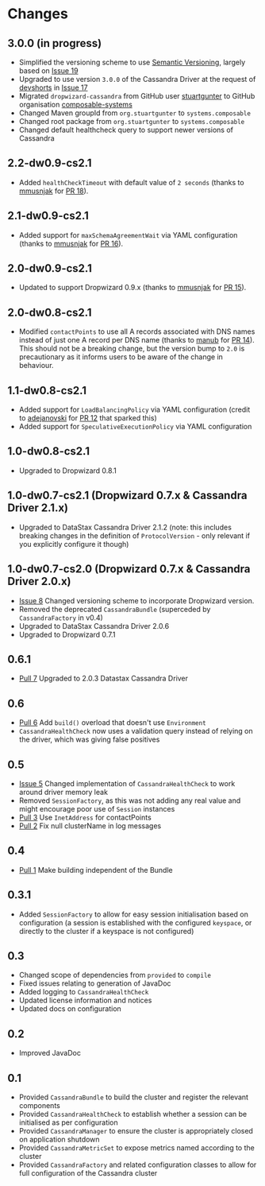 # Changes

## 3.0.0 (in progress)

* Simplified the versioning scheme to use [Semantic Versioning](http://semver.org/), largely based on [Issue 19](https://github.com/composable-systems/dropwizard-cassandra/issues/19)
* Upgraded to use version `3.0.0` of the Cassandra Driver at the request of [devshorts](https://github.com/devshorts) in [Issue 17](https://github.com/composable-systems/dropwizard-cassandra/issues/17)
* Migrated `dropwizard-cassandra` from GitHub user [stuartgunter](https://github.com/composable-systems) to GitHub organisation [composable-systems](https://github.com/composable-systems)
* Changed Maven groupId from `org.stuartgunter` to `systems.composable`
* Changed root package from `org.stuartgunter` to `systems.composable`
* Changed default healthcheck query to support newer versions of Cassandra

## 2.2-dw0.9-cs2.1

* Added `healthCheckTimeout` with default value of `2 seconds` (thanks to [mmusnjak](https://github.com/mmusnjak) for [PR 18](https://github.com/composable-systems/dropwizard-cassandra/pull/18)).

## 2.1-dw0.9-cs2.1

* Added support for `maxSchemaAgreementWait` via YAML configuration (thanks to [mmusnjak](https://github.com/mmusnjak) for [PR 16](https://github.com/composable-systems/dropwizard-cassandra/pull/16)).

## 2.0-dw0.9-cs2.1

* Updated to support Dropwizard 0.9.x (thanks to [mmusnjak](https://github.com/mmusnjak) for [PR 15](https://github.com/composable-systems/dropwizard-cassandra/pull/15)).

## 2.0-dw0.8-cs2.1

* Modified `contactPoints` to use all A records associated with DNS names instead of just one A record per DNS name (thanks to [manub](https://github.com/manub) for [PR 14](https://github.com/composable-systems/dropwizard-cassandra/pull/14)).
  This should not be a breaking change, but the version bump to `2.0` is precautionary as it informs users to be aware of the change in behaviour.

## 1.1-dw0.8-cs2.1

* Added support for `LoadBalancingPolicy` via YAML configuration (credit to [adejanovski](https://github.com/adejanovski) for [PR 12](https://github.com/composable-systems/dropwizard-cassandra/pull/12) that sparked this)
* Added support for `SpeculativeExecutionPolicy` via YAML configuration

## 1.0-dw0.8-cs2.1

* Upgraded to Dropwizard 0.8.1

## 1.0-dw0.7-cs2.1 (Dropwizard 0.7.x & Cassandra Driver 2.1.x)

* Upgraded to DataStax Cassandra Driver 2.1.2 (note: this includes breaking changes in the definition of `ProtocolVersion` - only relevant if you explicitly configure it though)

## 1.0-dw0.7-cs2.0 (Dropwizard 0.7.x & Cassandra Driver 2.0.x)

* [Issue 8](https://github.com/composable-systems/dropwizard-cassandra/issues/8) Changed versioning scheme to incorporate Dropwizard version.
* Removed the deprecated `CassandraBundle` (superceded by `CassandraFactory` in v0.4)
* Upgraded to DataStax Cassandra Driver 2.0.6
* Upgraded to Dropwizard 0.7.1

## 0.6.1

* [Pull 7](https://github.com/composable-systems/dropwizard-cassandra/pull/7) Upgraded to 2.0.3 Datastax Cassandra Driver

## 0.6

* [Pull 6](https://github.com/composable-systems/dropwizard-cassandra/pull/6) Add `build()` overload that doesn't use `Environment`
* `CassandraHealthCheck` now uses a validation query instead of relying on the driver, which was giving false positives

## 0.5

* [Issue 5](https://github.com/composable-systems/dropwizard-cassandra/issues/5) Changed implementation of `CassandraHealthCheck` to work around driver memory leak
* Removed `SessionFactory`, as this was not adding any real value and might encourage poor use of `Session` instances
* [Pull 3](https://github.com/composable-systems/dropwizard-cassandra/pull/3) Use `InetAddress` for contactPoints
* [Pull 2](https://github.com/composable-systems/dropwizard-cassandra/pull/2) Fix null clusterName in log messages

## 0.4

* [Pull 1](https://github.com/composable-systems/dropwizard-cassandra/pull/1) Make building independent of the Bundle

## 0.3.1

* Added `SessionFactory` to allow for easy session initialisation based on configuration (a session is established with
the configured `keyspace`, or directly to the cluster if a keyspace is not configured)

## 0.3

* Changed scope of dependencies from `provided` to `compile`
* Fixed issues relating to generation of JavaDoc
* Added logging to `CassandraHealthCheck`
* Updated license information and notices
* Updated docs on configuration

## 0.2

* Improved JavaDoc

## 0.1

* Provided `CassandraBundle` to build the cluster and register the relevant components
* Provided `CassandraHealthCheck` to establish whether a session can be initialised as per configuration
* Provided `CassandraManager` to ensure the cluster is appropriately closed on application shutdown
* Provided `CassandraMetricSet` to expose metrics named according to the cluster
* Provided `CassandraFactory` and related configuration classes to allow for full configuration of the Cassandra cluster
